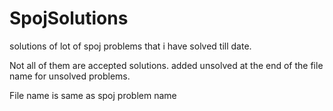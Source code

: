 # SpojSolutions

solutions of lot of spoj problems that i have solved till date.

Not all of them are accepted solutions. added unsolved at the end of the file name for unsolved problems.

File name is same as spoj problem name
